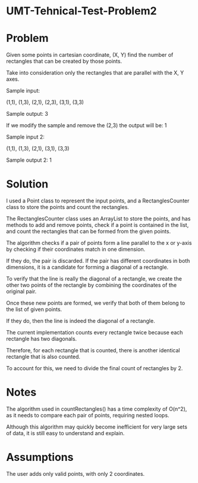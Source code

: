 # UMT-Tehnical-Test-Problem2

# Problem
Given some points in cartesian coordinate, (X, Y) find the number of rectangles that can be created
by those points.

Take into consideration only the rectangles that are parallel with the X, Y axes.

Sample input:

(1,1), (1,3), (2,1), (2,3), (3,1), (3,3)

Sample output: 3

If we modify the sample and remove the (2,3) the output will be: 1

Sample input 2:

(1,1), (1,3), (2,1), (3,1), (3,3)

Sample output 2: 1

# Solution
I used a Point class to represent the input points, and a RectanglesCounter class to store the points and count the rectangles. 

The RectanglesCounter class uses an ArrayList to store the points, and has methods to add and remove points, check if a point is contained in the list, 
and count the rectangles that can be formed from the given points.

The algorithm checks if a pair of points form a line parallel to the x or y-axis by checking if their coordinates match in one dimension.

If they do, the pair is discarded. If the pair has different coordinates in both dimensions, it is a candidate for forming a diagonal of a rectangle. 

To verify that the line is really the diagonal of a rectangle, we create the other two points of the rectangle by combining the coordinates of the original pair. 

Once these new points are formed, we verify that both of them belong to the list of given points. 

If they do, then the line is indeed the diagonal of a rectangle.

The current implementation counts every rectangle twice because each rectangle has two diagonals. 

Therefore, for each rectangle that is counted, there is another identical rectangle that is also counted. 

To account for this, we need to divide the final count of rectangles by 2. 


# Notes 
The algorithm used in countRectangles() has a time complexity of O(n^2), as it needs to compare each pair of points, requiring nested loops. 

Although this algorithm may quickly become inefficient for very large sets of data, it is still easy to understand and explain.


# Assumptions
The user adds only valid points, with only 2 coordinates.

